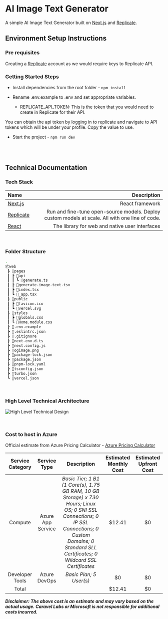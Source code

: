 # AI Image Text Generator

A simple AI Image Text Generator built on [Next.js](https://nextjs.org/) and [Replicate](https://replicate.com/).
## Environment Setup Instructions

### Pre requisites

Creating a [Replicate](https://replicate.com/signin?next=%2F) account as we would require keys to Replicate API.

### Getting Started Steps

- Install dependencies from the root folder - `npm install`

- Rename .env.example to .env and set appropriate variables.

  - REPLICATE_API_TOKEN: This is the token that you would need to create in Replicate for their API.

You can obtain the api token by logging in to replicate and navigate to API tokens which will be under your profile. Copy the value to use.

- Start the project - `npm run dev`

<br />
<br />

## Technical Documentation

### Tech Stack

| Name | Description |
| :--- | ---: |
| [Next.js](https://nextjs.org/) | React framework |
| [Replicate](https://replicate.com/) | Run and fine-tune open-source models. Deploy custom models at scale. All with one line of code. |
| [React](https://react.dev/) | The library for web and native user interfaces |

<br />

### Folder Structure
```bash
.
📦web
 ┣ 📂pages
 ┃ ┣ 📂api
 ┃ ┃ ┗ 📜generate.ts
 ┃ ┣ 📜generate-image-text.tsx
 ┃ ┣ 📜index.tsx
 ┃ ┗ 📜_app.tsx
 ┣ 📂public
 ┃ ┣ 📜favicon.ico
 ┃ ┗ 📜vercel.svg
 ┣ 📂styles
 ┃ ┣ 📜globals.css
 ┃ ┗ 📜Home.module.css
 ┣ 📜.env.example
 ┣ 📜.eslintrc.json
 ┣ 📜.gitignore
 ┣ 📜next-env.d.ts
 ┣ 📜next.config.js
 ┣ 📜ogimage.png
 ┣ 📜package-lock.json
 ┣ 📜package.json
 ┣ 📜pnpm-lock.yaml
 ┣ 📜tsconfig.json
 ┣ 📜turbo.json
 ┗ 📜vercel.json
```

<br />

### High Level Technical Architecture

![High Level Technical Design](https://ambitustemplateassets.blob.core.windows.net/assets/AI%20Image%20Text%20Generator.png)

<br />

### Cost to host in Azure

Official estimate from Azure Pricing Calculator - [Azure Pricing Calculator](https://azure.com/e/bbec79326663486ebfb3c76d30b1a9fc)

| Service Category | Service Type | Description | Estimated Monthly Cost | Estimated Upfront Cost |
| :---: | :---: | :---: | :---: | :---: |
| Compute | Azure App Service | *Basic Tier; 1 B1 (1 Core(s), 1.75 GB RAM, 10 GB Storage) x 730 Hours; Linux OS; 0 SNI SSL Connections; 0 IP SSL Connections; 0 Custom Domains; 0 Standard SLL Certificates; 0 Wildcard SSL Certificates* | $12.41 | $0 |
| Developer Tools | Azure DevOps | *Basic Plan; 5 User(s)* | $0 | $0 |
| Total | | | $12.41 | $0 |

***Disclaimer: The above cost is an estimate and may vary based on the actual usage. Caravel Labs or Microsoft is not responsible for additional costs incurred.***